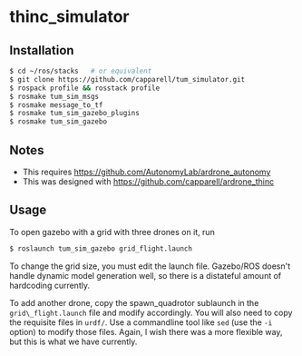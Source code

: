 thinc\_simulator
===============

Installation
------------

```bash
$ cd ~/ros/stacks   # or equivalent
$ git clone https://github.com/capparell/tum_simulator.git
$ rospack profile && rosstack profile
$ rosmake tum_sim_msgs
$ rosmake message_to_tf
$ rosmake tum_sim_gazebo_plugins
$ rosmake tum_sim_gazebo
```

Notes
-----

* This requires https://github.com/AutonomyLab/ardrone_autonomy
* This was designed with https://github.com/capparell/ardrone_thinc

Usage
-----

To open gazebo with a grid with three drones on it, run

```bash
$ roslaunch tum_sim_gazebo grid_flight.launch
```

To change the grid size, you must edit the launch file.  Gazebo/ROS doesn't
handle dynamic model generation well, so there is a distateful amount of
hardcoding currently.

To add another drone, copy the spawn_quadrotor sublaunch in the
`grid\_flight.launch` file and modify accordingly.  You will also need to copy
the requisite files in `urdf/`.  Use a commandline tool like `sed` (use the
`-i` option) to modify those files.  Again, I wish there was a more flexible
way, but this is what we have currently.
